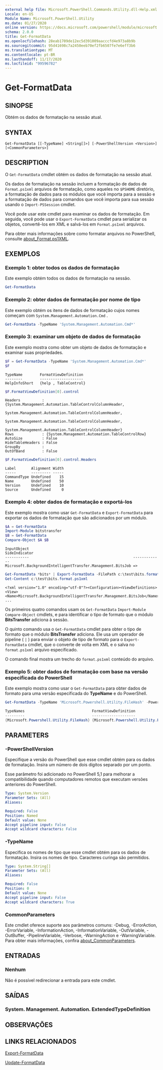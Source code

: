 ```yaml
---
external help file: Microsoft.PowerShell.Commands.Utility.dll-Help.xml
Locale: en-US
Module Name: Microsoft.PowerShell.Utility
ms.date: 01/27/2020
online version: https://docs.microsoft.com/powershell/module/microsoft.powershell.utility/get-formatdata?view=powershell-7.2&WT.mc_id=ps-gethelp
schema: 2.0.0
title: Get-FormatData
ms.openlocfilehash: 28eab1709de12ec5d391009aacccfd4e973a8b9b
ms.sourcegitcommit: 95d41698c7a2450eeb70ef2fb6507fe7e6eff3b6
ms.translationtype: MT
ms.contentlocale: pt-BR
ms.lasthandoff: 11/17/2020
ms.locfileid: "99596782"
---
```

# Get-FormatData

## SINOPSE
Obtém os dados de formatação na sessão atual.

## SYNTAX

```
Get-FormatData [[-TypeName] <String[]>] [-PowerShellVersion <Version>] [<CommonParameters>]
```

## DESCRIPTION

O `Get-FormatData` cmdlet obtém os dados de formatação na sessão atual.

Os dados de formatação na sessão incluem a formatação de dados de `Format.ps1xml` arquivos de formatação, como aqueles no `$PSHOME` diretório, a formatação de dados para os módulos que você importa para a sessão e a formatação de dados para comandos que você importa para sua sessão usando o `Import-PSSession` cmdlet.

Você pode usar este cmdlet para examinar os dados de formatação. Em seguida, você pode usar o `Export-FormatData` cmdlet para serializar os objetos, convertê-los em XML e salvá-los em `Format.ps1xml` arquivos.

Para obter mais informações sobre como formatar arquivos no PowerShell, consulte [about_Format.ps1XML](../Microsoft.PowerShell.Core/About/about_Format.ps1xml.md).

## EXEMPLOS

### Exemplo 1: obter todos os dados de formatação

Este exemplo obtém todos os dados de formatação na sessão.

```powershell
Get-FormatData
```

### Exemplo 2: obter dados de formatação por nome de tipo

Este exemplo obtém os itens de dados de formatação cujos nomes começam com `System.Management.Automation.Cmd` .

```powershell
Get-FormatData -TypeName 'System.Management.Automation.Cmd*'
```

### Exemplo 3: examinar um objeto de dados de formatação

Este exemplo mostra como obter um objeto de dados de formatação e examinar suas propriedades.

```powershell
$F = Get-FormatData -TypeName 'System.Management.Automation.Cmd*'
$F
```

```Output
TypeName        FormatViewDefinition
--------        --------------------
HelpInfoShort   {help , TableControl}
```

```powershell
$F.FormatViewDefinition[0].control
```

```Output
Headers          : {System.Management.Automation.TableControlColumnHeader,
                   System.Management.Automation.TableControlColumnHeader,
                   System.Management.Automation.TableControlColumnHeader,
                   System.Management.Automation.TableControlColumnHeader}
Rows             : {System.Management.Automation.TableControlRow}
AutoSize         : False
HideTableHeaders : False
GroupBy          :
OutOfBand        : False
```

```powershell
$F.FormatViewDefinition[0].control.Headers
```

```Output
Label       Alignment Width
-----       --------- -----
CommandType Undefined    15
Name        Undefined    50
Version     Undefined    10
Source      Undefined     0
```

### Exemplo 4: obter dados de formatação e exportá-los

Este exemplo mostra como usar `Get-FormatData` e `Export-FormatData` para exportar os dados de formatação que são adicionados por um módulo.

```powershell
$A = Get-FormatData
Import-Module bitstransfer
$B = Get-FormatData
Compare-Object $A $B
```

```Output
InputObject                                                SideIndicator
-----------                                                -------------
Microsoft.BackgroundIntelligentTransfer.Management.BitsJob =>
```

```powershell
Get-FormatData *bits* | Export-FormatData -FilePath c:\test\bits.format.ps1xml
Get-Content c:\test\bits.format.ps1xml
```

```Output
<?xml version="1.0" encoding="utf-8"?><Configuration><ViewDefinitions>
<View><Name>Microsoft.BackgroundIntelligentTransfer.Management.BitsJob</Name>
...
```

Os primeiros quatro comandos usam os `Get-FormatData` `Import-Module` `Compare-Object` cmdlets, e para identificar o tipo de formato que o módulo **BitsTransfer** adiciona à sessão.

O quinto comando usa o `Get-FormatData` cmdlet para obter o tipo de formato que o módulo **BitsTransfer** adiciona. Ele usa um operador de pipeline ( `|` ) para enviar o objeto de tipo de formato para o `Export-FormatData` cmdlet, que o converte de volta em XML e o salva no `format.ps1xml` arquivo especificado.

O comando final mostra um trecho do `format.ps1xml` conteúdo do arquivo.

### Exemplo 5: obter dados de formatação com base na versão especificada do PowerShell

Este exemplo mostra como usar o `Get-FormatData` para obter dados de formato para uma versão especificada do **TypeName** e do PowerShell.

```powershell
Get-FormatData -TypeName 'Microsoft.Powershell.Utility.FileHash' -PowerShellVersion $PSVersionTable.PSVersion

TypeNames                               FormatViewDefinition
---------                               --------------------
{Microsoft.Powershell.Utility.FileHash} {Microsoft.Powershell.Utility.FileHash}
```

## PARAMETERS

### -PowerShellVersion

Especifique a versão do PowerShell que esse cmdlet obtém para os dados de formatação. Insira um número de dois dígitos separado por um ponto.

Esse parâmetro foi adicionado no PowerShell 5,1 para melhorar a compatibilidade quando computadores remotos que executam versões anteriores do PowerShell.

```yaml
Type: System.Version
Parameter Sets: (All)
Aliases:

Required: False
Position: Named
Default value: None
Accept pipeline input: False
Accept wildcard characters: False
```

### -TypeName

Especifica os nomes de tipo que esse cmdlet obtém para os dados de formatação.
Insira os nomes de tipo.
Caracteres curinga são permitidos.

```yaml
Type: System.String[]
Parameter Sets: (All)
Aliases:

Required: False
Position: 0
Default value: None
Accept pipeline input: False
Accept wildcard characters: True
```

### CommonParameters

Este cmdlet oferece suporte aos parâmetros comuns: -Debug, -ErrorAction, -ErrorVariable, -InformationAction, -InformationVariable, -OutVariable, -OutBuffer, -PipelineVariable, -Verbose, -WarningAction e -WarningVariable. Para obter mais informações, confira [about_CommonParameters](https://go.microsoft.com/fwlink/?LinkID=113216).

## ENTRADAS

### Nenhum

Não é possível redirecionar a entrada para este cmdlet.

## SAÍDAS

### System. Management. Automation. ExtendedTypeDefinition

## OBSERVAÇÕES

## LINKS RELACIONADOS

[Export-FormatData](Export-FormatData.md)

[Update-FormatData](Update-FormatData.md)

